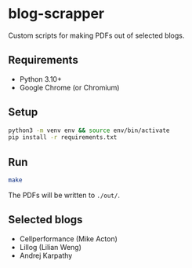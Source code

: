 # blog-scrapper
Custom scripts for making PDFs out of selected blogs.

## Requirements
- Python 3.10+
- Google Chrome (or Chromium)

## Setup
```bash
python3 -m venv env && source env/bin/activate
pip install -r requirements.txt
```

## Run
```bash
make
```

The PDFs will be written to `./out/`.

## Selected blogs
- Cellperformance (Mike Acton)
- Lillog (Lilian Weng)
- Andrej Karpathy
